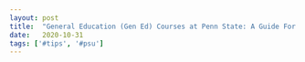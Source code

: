 ```yaml
---
layout: post
title:  "General Education (Gen Ed) Courses at Penn State: A Guide For Students"
date:   2020-10-31
tags: ['#tips', '#psu']
---
```



